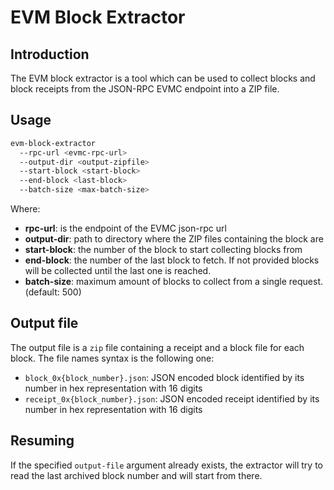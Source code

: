# EVM Block Extractor

## Introduction

The EVM block extractor is a tool which can be used to collect blocks and block receipts from the JSON-RPC EVMC endpoint into a ZIP file.

## Usage

```sh
evm-block-extractor
  --rpc-url <evmc-rpc-url>
  --output-dir <output-zipfile>
  --start-block <start-block>
  --end-block <last-block>
  --batch-size <max-batch-size>
```

Where:

- **rpc-url**: is the endpoint of the EVMC json-rpc url
- **output-dir**: path to directory where the ZIP files containing the block are
- **start-block**: the number of the block to start collecting blocks from
- **end-block**: the number of the last block to fetch. If not provided blocks will be collected until the last one is reached.
- **batch-size**: maximum amount of blocks to collect from a single request. (default: 500)

## Output file

The output file is a `zip` file containing a receipt and a block file for each block.
The file names syntax is the following one:

- `block_0x{block_number}.json`: JSON encoded block identified by its number in hex representation with 16 digits
- `receipt_0x{block_number}.json`: JSON encoded receipt identified by its number in hex representation with 16 digits

## Resuming

If the specified `output-file` argument already exists, the extractor will try to read the last archived block number and will start from there.
